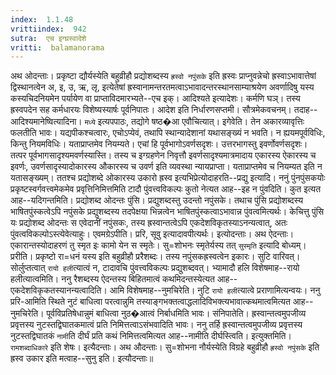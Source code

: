 ```yaml
---
index:  1.1.48
vrittiindex:  942
sutra:  एच इग्घ्रस्वादेशे
vritti:  balamanorama 
---
```


अथ ओदन्ताः। प्रकृष्टा द्यौर्यस्येति बहुव्रीहौ प्रद्योशब्दस्य `ह्रस्वो नपुंसके` इति ह्रस्वः प्राप्नुवन्नेचो ह्रस्वाऽभावात्तेषां द्विस्थानत्वेन अ, इ, उ, ऋ, लृ, इत्येतेषां ह्रस्वानामन्तरतमत्वाऽभावादन्तरस्थानसाम्याश्रयेण अवर्णादिषु यस्य कस्यचिदनियमेन पर्यायेण वा प्राप्ताविदमारभ्यते--एच इक्। आदिश्यते इत्यादेशः। कर्मणि घञ्। तस्य ह्रस्वपदेन सह कर्मधारयः विशेष्यस्यार्षः पूर्वनिपातः। आदेश इति निर्धारणसप्तमी। सौत्रमेकवचनम्। तदाह--आदिश्यमानेष्वित्यादिना। `मध्ये` इत्यपपाठः, तद्योगे षष्ठ�आ एवौचित्यात्। इगेवेति। तेन अकारव्यावृत्तिः फलतीति भावः। यद्यपीकश्चत्वारः, एचोऽप्येवं, तथापि स्थान्यादेशानां यथासङ्ख्यं न भवति। न ह्ययमपूर्वविधिः, किन्तु नियमविधिः। यताप्राप्तमेव नियम्यते। एचां हि पूर्वभागोऽवर्णसदृशः। उत्तरभागस्तु इवर्णोवर्णसदृशः। तत्पर पूर्वभागसादृश्यमवर्णस्यास्ति। तस्य च इग्ग्रहणेन निवृत्तौ इवर्णसादृश्यमात्रमादाय एकारस्य ऐकारस्य च इवर्णः, उवर्णसादृस्यादोकारस्य औकारस्य च उवर्ण इति व्यवस्था न्यायप्राप्ता। यताप्राप्तमेव च नियम्यत इति न यतासङ्ख्यम्। ततश्च प्रद्योशब्दे ओकारस्य उकारो ह्रस्व इत्यभिप्रेत्योदाहरति--प्रद्यु इत्यादि। ननुं पुंनपुंसकयोः प्रकृष्टस्वर्गवत्त्वमेकमेव प्रवृत्तिनिमित्तमिति टादौ पुंवत्त्वविकल्पः कुतो नेत्यत आह--इह न पुंवदिति। कुत इत्यत आह--यदिगन्तमिति। प्रद्योशब्द ओदन्तः पुंसि। प्रद्युशब्दस्तु उदन्तो नपुंसके। तथाच पुंसि प्रद्योशब्दस्य भाषितपुंस्कत्वेऽपि नपुंसके प्रद्युशब्दस्य तदपेक्षया भिन्नत्वेन भाषितपुंस्कत्वाऽभावान्न पुंवत्वमित्यर्थः। केचित्तु पुंसि यः प्रद्योशब्द ओदन्तः स एवेदानीं नपुंसकः, तस्य ह्रस्वान्तत्वेऽपि एकदेशविकृतस्याऽनन्यत्वात्, अतः पुंवत्वविकल्पोऽस्त्येवेत्याहुः। एवमग्रेऽपीति। प्ररि, सूवु इत्यादावपीत्यर्थः। इत्योदन्ताः। अथ ऐदन्ताः। एकारान्तस्योदाहरणं तु स्मृत इः कामो येन स स्मृतेः। सु=शोभनः स्मृतेर्यस्य तत् `सुस्मृति` इत्यादि बोध्यम्। प्ररीति। प्रकृष्टो रा=धनं यस्य इति बहुव्रीहौ प्ररैशब्दः। तस्य नपुंसकह्रस्वत्वेन इकारः। सुटि वारिवत्। सोर्लुप्तत्वात् `रायो हली`त्यात्वं न, टादावचि पुंवत्त्वविकल्पः प्रद्युशब्दवत्। भ्यामादौ हलि विशेषमाह--रायो हलीत्यात्वमिति। ननु रैशब्दस्य ऐदन्तस्य बिहितमात्वं कथमिदन्तस्येत्यत आह--एकदेशविकृकतस्यानन्यत्वादिति। आमि विशेषमाह--नुमचिरेति। नुटि `रायो हली`त्यात्वे प्रराणामित्यन्वयः। ननु प्ररि-आमिति स्थिते नुटं बाधित्वा परत्वान्नुमि तस्याङ्गभक्तत्वाद्धलादिविभक्त्यभावात्कथमात्वमित्यत आह--नुमचिरेति। पूर्वविप्रतिषेधान्नुमं बाधित्वा नुठ�आत्वं निर्बाधमिति भावः। संनिपातेति। ह्रस्वान्तत्वमुपजीव्य प्रवृत्तस्य नुटस्तद्विघातकमात्वं प्रति निमित्तत्वाऽसंभवादिति भावः। ननु तर्हि ह्रस्वान्तत्वमुपजीव्य प्रवृत्तस्य नुटस्तद्विघातकं `नामी`ति दीर्घं प्रति कथं निमित्तत्वमित्यत आह--नामीति दीर्घस्त्विति। इत्युक्तमिति। `रामशब्दाधिकारे` इति शेषः। इत्यैदन्ताः। अथ औदन्ताः। सु=शोभना नौर्यस्येति विग्रहे बहुव्रीहौ `ह्रस्वो नपुंसके` इति ह्रस्व उकार इति मत्वाह--सुनु इति। इत्यौदन्ताः॥

